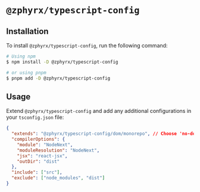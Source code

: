 # `@zphyrx/typescript-config`

## Installation

To install `@zphyrx/typescript-config`, run the following command:

```sh
# Using npm
$ npm install -D @zphyrx/typescript-config

# or using pnpm
$ pnpm add -D @zphyrx/typescript-config
```

## Usage

Extend `@zphyrx/typescript-config` and add any additional configurations in your `tsconfig.json` file:

```json
{
  "extends": "@zphyrx/typescript-config/dom/monorepo", // Choose 'no-dom' or 'dom' based on your project setup
  "compilerOptions": {
    "module": "NodeNext",
    "moduleResolution": "NodeNext",
    "jsx": "react-jsx",
    "outDir": "dist"
  },
  "include": ["src"],
  "exclude": ["node_modules", "dist"]
}
```
